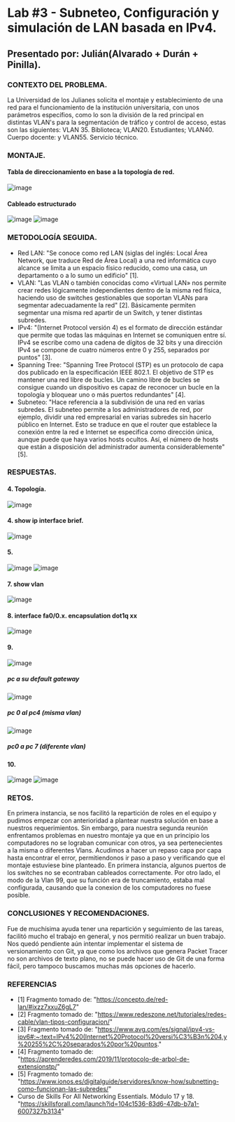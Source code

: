 # Lab #3 - Subneteo, Configuración y simulación de LAN basada en IPv4.

## Presentado por: Julián(Alvarado + Durán + Pinilla).

### CONTEXTO DEL PROBLEMA.
La Universidad de los Julianes solicita el montaje y establecimiento de una red para el funcionamiento de la institución universitaria, con unos parámetros específios, como lo son la división de la red principal en distintas VLAN's para la segmentación de tráfico y control de acceso, estas son las siguientes: VLAN 35. Biblioteca; VLAN20. Estudiantes; VLAN40. Cuerpo docente: y VLAN55. Servicio técnico.

### MONTAJE.

#### Tabla de direccionamiento en base a la topología de red.
![image](https://user-images.githubusercontent.com/64561271/236713817-83a2477a-6888-4633-b49d-52c06f0a0dec.png)

#### Cableado estructurado
![image](https://user-images.githubusercontent.com/64561271/236714182-a845e1fd-0849-407a-a388-a9f3353b0b0a.png)
![image](https://user-images.githubusercontent.com/64561271/236714240-31508c51-d655-4171-bdbc-a7eacbd28038.png)




### METODOLOGÍA SEGUIDA.

* Red LAN: "Se conoce como red LAN (siglas del inglés: Local Área Network, que traduce Red de Área Local) a una red informática cuyo alcance se limita a un espacio físico reducido, como una casa, un departamento o a lo sumo un edificio" [1].
* VLAN: "Las VLAN o también conocidas como «Virtual LAN» nos permite crear redes lógicamente independientes dentro de la misma red física, haciendo uso de switches gestionables que soportan VLANs para segmentar adecuadamente la red" [2]. Básicamente permiten segmentar una misma red apartir de un Switch, y tener distintas subredes.
* IPv4: "(Internet Protocol versión 4) es el formato de dirección estándar que permite que todas las máquinas en Internet se comuniquen entre sí. IPv4 se escribe como una cadena de dígitos de 32 bits y una dirección IPv4 se compone de cuatro números entre 0 y 255, separados por puntos" [3].
* Spanning Tree: "Spanning Tree Protocol (STP) es un protocolo de capa dos publicado en la especificación IEEE 802.1.
El objetivo de STP es mantener una red libre de bucles. Un camino libre de bucles se consigue cuando un dispositivo es capaz de reconocer un bucle en la topología y bloquear uno o más puertos redundantes" [4].
* Subneteo: "Hace referencia a la subdivisión de una red en varias subredes. El subneteo permite a los administradores de red, por ejemplo, dividir una red empresarial en varias subredes sin hacerlo público en Internet. Esto se traduce en que el router que establece la conexión entre la red e Internet se especifica como dirección única, aunque puede que haya varios hosts ocultos. Así, el número de hosts que están a disposición del administrador aumenta considerablemente" [5].

### RESPUESTAS.

#### 4. Topología.
![image](https://user-images.githubusercontent.com/64561271/236714304-37d601de-2ba9-4122-928f-c5442c8770d7.png)


#### 4. show ip interface brief.

![image](https://user-images.githubusercontent.com/64561271/236714157-6e2d0677-59ca-4100-b3b8-d9c0f4076a75.png)

#### 5. 
![image](https://user-images.githubusercontent.com/64561271/236714388-ce6c4c30-78a2-4a93-8db1-af8a36991aaf.png)
![image](https://user-images.githubusercontent.com/64561271/236714398-4d2428ec-16f7-469e-acda-d75282499af4.png)

#### 7. show vlan 
![image](https://user-images.githubusercontent.com/64561271/236714699-9619a449-88c1-4f73-afb0-7be96d922827.png)

#### 8. interface fa0/0.x.  encapsulation dot1q xx
![image](https://user-images.githubusercontent.com/64561271/236714728-738ab1e6-db81-48f8-94a5-20711cc15a4e.png)

#### 9.
![image](https://user-images.githubusercontent.com/64561271/236714850-29d6fbe0-8025-4ee6-a130-16166c5f8d51.png) 
##### pc a su default gateway
![image](https://user-images.githubusercontent.com/64561271/236714973-1630c64e-8ce2-4105-a51c-9f9045bb304b.png) 
##### pc 0 al pc4 (misma vlan)
![image](https://user-images.githubusercontent.com/64561271/236714980-c1f47257-ed3c-4f22-8360-64c39f8d2878.png) 
##### pc0 a pc 7 (diferente vlan)



#### 10.
![image](https://user-images.githubusercontent.com/64561271/236714864-4309cd21-a443-4fd8-a17d-276740f11d23.png)
![image](https://user-images.githubusercontent.com/64561271/236714871-1a849a1c-d029-4a9a-b4fe-4c60dc8a89de.png)


### RETOS.
En primera instancia, se nos facilitó la repartición de roles en el equipo y pudimos empezar con anterioridad a plantear nuestra solución en base a nuestros requerimientos. Sin embargo, para nuestra segunda reunión enfrentamos problemas en nuestro montaje ya que en un principio los computadores no se lograban comunicar con otros, ya sea pertenecientes a la misma o diferentes Vlans. Acudimos a hacer un repaso capa por capa hasta encontrar el error, permitiendonos ir paso a paso y verificando que el montaje estuviese bine planteado. En primera instancia, algunos puertos de los switches no se econtraban cableados correctamente. Por otro lado, el modo de la Vlan 99, que su función era de truncamiento, estaba mal configurada, causando que la conexion de los computadores no fuese posible. 

### CONCLUSIONES Y RECOMENDACIONES.
Fue de muchísima ayuda tener una repartición y seguimiento de las tareas, facilitó mucho el trabajo en general, y nos permitió realizar un buen trabajo. Nos quedó pendiente aún intentar implementar el sistema de versionamiento con Git, ya que como los archivos que genera Packet Tracer no son archivos de texto plano, no se puede hacer uso de Git de una forma fácil, pero tampoco buscamos muchas más opciones de hacerlo.


### REFERENCIAS
* [1] Fragmento tomado de: "https://concepto.de/red-lan/#ixzz7xxuZ6gL7"
* [2] Fragmento tomado de: "https://www.redeszone.net/tutoriales/redes-cable/vlan-tipos-configuracion/"
* [3] Fragmento tomado de: "https://www.avg.com/es/signal/ipv4-vs-ipv6#:~:text=IPv4%20(Internet%20Protocol%20versi%C3%B3n%204,y%20255%2C%20separados%20por%20puntos."
* [4] Fragmento tomado de: "https://aprenderedes.com/2019/11/protocolo-de-arbol-de-extensionstp/"
* [5] Fragmento tomado de: "https://www.ionos.es/digitalguide/servidores/know-how/subnetting-como-funcionan-las-subredes/"
* Curso de Skills For All Networking Essentials. Módulo 17 y 18. "https://skillsforall.com/launch?id=104c1536-83d6-47db-b7a1-6007327b3134"
